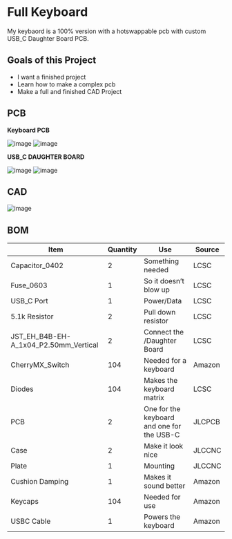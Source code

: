# Full Keyboard

My keybaord is a 100% version with a hotswappable pcb with custom USB_C Daughter Board PCB. 

## Goals of this Project
- I want a finished project
- Learn how to make a complex pcb
- Make a full and finished CAD Project

## PCB

**Keyboard PCB**

![image](https://github.com/user-attachments/assets/c4dc79cb-a919-4019-b58b-9729745ed2e0) ![image](https://github.com/user-attachments/assets/cc75c802-edad-46d2-a7a0-899f42517f39)

**USB_C DAUGHTER BOARD**

![image](https://github.com/user-attachments/assets/cb7e817a-c8f8-4290-867d-4d5faa0fd2ae) ![image](https://github.com/user-attachments/assets/6c0f4745-b9b8-4fa6-9767-14b44cb620d1)

## CAD
![image](https://github.com/user-attachments/assets/d21e702c-f4f0-4158-ac76-5d515aa6b771)

## BOM

| Item                                             | Quantity | Use                             | Source   |
|--------------------------------------------------|----------|----------------------------------|----------|
| Capacitor_0402                                   | 2        | Something needed                 | LCSC     |
| Fuse_0603                                        | 1        | So it doesn’t blow up            | LCSC     |
| USB_C Port                                       | 1        | Power/Data                       | LCSC     |
| 5.1k Resistor                                    | 2        | Pull down resistor               | LCSC     |
| JST_EH_B4B-EH-A_1x04_P2.50mm_Vertical            | 2        | Connect the /Daughter Board      | LCSC     |
| CherryMX_Switch                                  | 104      | Needed for a keyboard            | Amazon   |
| Diodes                                           | 104      | Makes the keyboard matrix        | LCSC     |
| PCB                                              | 2        | One for the keyboard and one for the USB-C | JLCPCB   |
| Case                                             | 2        | Make it look nice                | JLCCNC   |
| Plate                                            | 1        | Mounting                         | JLCCNC   |
| Cushion Damping                                  | 1        | Makes it sound better            | Amazon   |
| Keycaps                                          | 104      | Needed for use                   | Amazon   |
| USBC Cable                                       | 1        | Powers the keyboard              | Amazon   |
